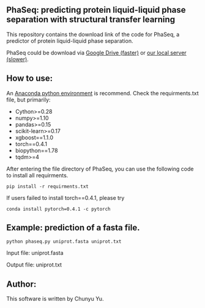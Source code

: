 ## PhaSeq: predicting protein liquid-liquid phase separation with structural transfer learning

This repository contains the download link of the code for PhaSeq, a predictor of protein liquid-liquid phase separation.

PhaSeq could be download via [Google Drive (faster)](https://drive.google.com/file/d/1uIX3q92wLCSlmVgAGJJkWh29ER76JbkA/view?usp=sharing) or [our local server (slower)](http://db.phasep.pro/static/phaseqV2.zip).

## How to use:

An [Anaconda python environment](https://www.anaconda.com/download) is recommend.
Check the requirments.txt file, but primarily:
- Cython>=0.28
- numpy>=1.10
- pandas>=0.15
- scikit-learn>=0.17
- xgboost==1.1.0
- torch==0.4.1
- biopython==1.78
- tqdm>=4

After entering the file directory of PhaSeq, you can use the following code to install all requirments.

`
pip install -r requirments.txt
`

If users failed to install torch==0.4.1, please try

`
conda install pytorch=0.4.1 -c pytorch
`

## Example: prediction of a fasta file.

`
python phaseq.py uniprot.fasta uniprot.txt
`

Input file: uniprot.fasta

Output file: uniprot.txt


## Author:
This software is written by Chunyu Yu.

